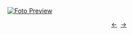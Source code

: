 [![Foto Preview](preview/project-12.avif)](https://DominicNikolai.github.io/project-12)

<div align="center" style="display: flex; justify-content: center;">
  <a  href="https://github.com/DominicNikolai/project-11" target="_blank">&#8592;</a>
  &nbsp;&nbsp;
  <a  href="https://github.com/DominicNikolai/project-13" target="_blank">&#8594;</a>
</div>
